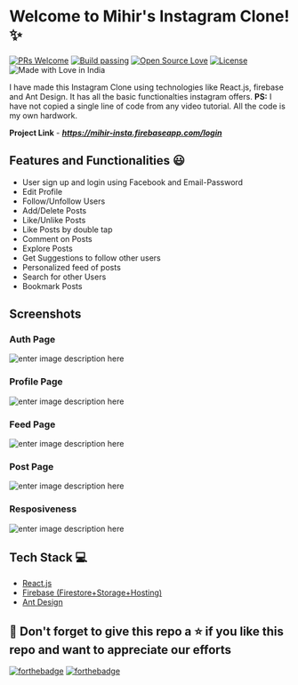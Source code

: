 # Welcome to Mihir's Instagram Clone! ✨
[![PRs Welcome](https://img.shields.io/badge/PRs-welcome-brightgreen.svg?style=flat-square)](https://mihir-insta.firebaseapp.com/)&nbsp;[![Build passing](https://img.shields.io/badge/Build-Passing-brightgreen.svg?style=flat-square)](https://mihir-insta.firebaseapp.com/)&nbsp;[![Open Source Love](https://badges.frapsoft.com/os/v1/open-source.svg?v=102)](https://mihir-insta.firebaseapp.com/)&nbsp;[![License](https://img.shields.io/badge/license-MIT-brightgreen)](https://mihir-insta.firebaseapp.com/)&nbsp;![Made with Love in India](https://madewithlove.org.in/badge.svg)

I have made this Instagram Clone using technologies like React.js, firebase and Ant Design. It has all the basic functionalties instagram offers.
**PS:** I have not copied a single line of code from any video tutorial. All the code is my own hardwork.

**Project Link** - ***https://mihir-insta.firebaseapp.com/login***


## Features and Functionalities 😃
 - User sign up and login using Facebook and Email-Password
 - Edit Profile
 - Follow/Unfollow Users
 - Add/Delete Posts
 - Like/Unlike Posts
 - Like Posts by double tap
 - Comment on Posts
 - Explore Posts 
 - Get Suggestions to follow other users
 - Personalized feed of posts
 - Search for other Users
 - Bookmark Posts

 


 ## Screenshots
 ### Auth Page
 ![enter image description here](https://raw.githubusercontent.com/mihir0699/Instagram-Clone/master/git_images/auth.PNG?token=ALT5AMAAKUKBS6T4V2DVEWTAC2WQ4)
### Profile Page
![enter image description here](https://raw.githubusercontent.com/mihir0699/Instagram-Clone/master/git_images/profile.PNG?token=ALT5AME5MADQFC77RFW3GBLAC2WVU)

### Feed Page
![enter image description here](https://raw.githubusercontent.com/mihir0699/Instagram-Clone/master/git_images/feed.PNG?token=ALT5AMCRJBU2ILGAWVDW6UDAC2WYK)
### Post Page
![enter image description here](https://raw.githubusercontent.com/mihir0699/Instagram-Clone/master/git_images/Post.PNG?token=ALT5AMD6ZVXRPWNKGMPC4CLAC2W3U)
### Resposiveness
![enter image description here](https://raw.githubusercontent.com/mihir0699/Instagram-Clone/master/git_images/responsive.PNG?token=ALT5AMHS2GTGY667U3PZ7ATAC2W5S)



## Tech Stack 💻

 - [React.js](https://reactjs.org/)
 - [Firebase (Firestore+Storage+Hosting)](https://firebase.google.com/)
 - [Ant Design](https://ant.design/)





 
 
## 🤩 Don't forget to give this repo a ⭐ if you like this repo and want to appreciate our efforts
 

[![forthebadge](https://forthebadge.com/images/badges/built-with-love.svg)](https://forthebadge.com)
[![forthebadge](https://forthebadge.com/images/badges/built-by-developers.svg)](https://forthebadge.com)



